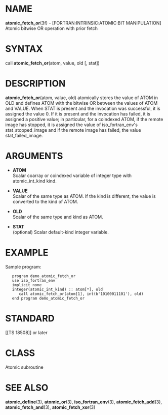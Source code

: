 # NAME

**atomic\_fetch\_or**(3f) - \[FORTRAN:INTRINSIC:ATOMIC:BIT
MANIPULATION\] Atomic bitwise OR operation with prior fetch

# SYNTAX

call **atomic\_fetch\_or**(atom, value, old \[, stat\])

# DESCRIPTION

**atomic\_fetch\_or**(atom, value, old) atomically stores the value of
ATOM in OLD and defines ATOM with the bitwise OR between the values of
ATOM and VALUE. When STAT is present and the invocation was successful,
it is assigned the value 0. If it is present and the invocation has
failed, it is assigned a positive value; in particular, for a coindexed
ATOM, if the remote image has stopped, it is assigned the value of
iso\_fortran\_env's stat\_stopped\_image and if the remote image has
failed, the value stat\_failed\_image.

# ARGUMENTS

  - **ATOM**  
    Scalar coarray or coindexed variable of integer type with
    atomic\_int\_kind kind.

  - **VALUE**  
    Scalar of the same type as ATOM. If the kind is different, the value
    is converted to the kind of ATOM.

  - **OLD**  
    Scalar of the same type and kind as ATOM.

  - **STAT**  
    (optional) Scalar default-kind integer variable.

# EXAMPLE

Sample program:

``` 
   program demo_atomic_fetch_or
   use iso_fortran_env
   implicit none
   integer(atomic_int_kind) :: atom[*], old
      call atomic_fetch_or(atom[1], int(b'10100011101'), old)
   end program demo_atomic_fetch_or
```

# STANDARD

\[\[TS 18508\]\] or later

# CLASS

Atomic subroutine

# SEE ALSO

**atomic\_define**(3), **atomic\_or**(3), **iso\_fortran\_env**(3),
**atomic\_fetch\_add**(3), **atomic\_fetch\_and**(3),
**atomic\_fetch\_xor**(3)

